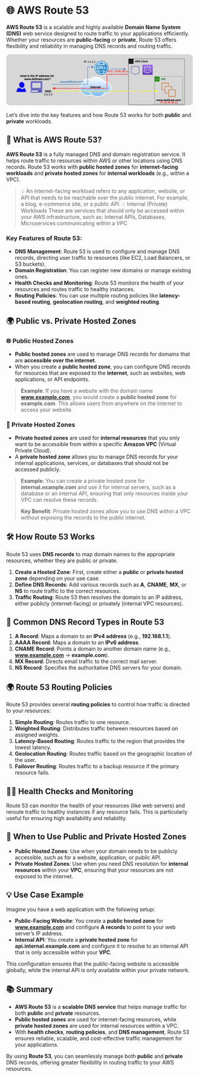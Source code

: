 # **🌐 AWS Route 53**

**AWS Route 53** is a scalable and highly available **Domain Name System (DNS)** web service designed to route traffic to your applications efficiently. Whether your resources are **public-facing** or **private**, Route 53 offers flexibility and reliability in managing DNS records and routing traffic.

<div style="text-align: center;">
    <img src="images/dns.png" alt="Simple DNS concept" style="border-radius: 10px;"/>
</div>

Let’s dive into the key features and how Route 53 works for both **public** and **private** workloads.

## **🧭 What is AWS Route 53?**

**AWS Route 53** is a fully managed DNS and domain registration service. It helps route traffic to resources within AWS or other locations using DNS records. Route 53 works with **public hosted zones** for **internet-facing workloads** and **private hosted zones** for **internal workloads** (e.g., within a VPC).

> 💡 An internet-facing workload refers to any application, website, or API that needs to be reachable over the public internet. For example, a blog, e-commerce site, or a public API.
> 💡 Internal (Private) Workloads These are services that should only be accessed within your AWS infrastructure, such as: Internal APIs, Databases, Microservices communicating within a VPC

### **Key Features of Route 53:**

- **DNS Management**: Route 53 is used to configure and manage DNS records, directing user traffic to resources (like EC2, Load Balancers, or S3 buckets).
- **Domain Registration**: You can register new domains or manage existing ones.
- **Health Checks and Monitoring**: Route 53 monitors the health of your resources and routes traffic to healthy instances.
- **Routing Policies**: You can use multiple routing policies like **latency-based routing**, **geolocation routing**, and **weighted routing**.

## **🌍 Public vs. Private Hosted Zones**

### **🌐 Public Hosted Zones**

- **Public hosted zones** are used to manage DNS records for domains that are **accessible over the internet**.
- When you create a **public hosted zone**, you can configure DNS records for resources that are exposed to the **internet**, such as websites, web applications, or API endpoints.

> **Example**: If you have a website with the domain name **www.example.com**, you would create a **public hosted zone** for **example.com**. This allows users from anywhere on the internet to access your website.

### **🏢 Private Hosted Zones**

- **Private hosted zones** are used for **internal resources** that you only want to be accessible from within a specific **Amazon VPC** (Virtual Private Cloud).
- A **private hosted zone** allows you to manage DNS records for your internal applications, services, or databases that should not be accessed publicly.

> **Example**: You can create a private hosted zone for **internal.example.com** and use it for internal servers, such as a database or an internal API, ensuring that only resources inside your VPC can resolve these records.
>
> **Key Benefit**: Private hosted zones allow you to use DNS within a VPC without exposing the records to the public internet.

## **🛠️ How Route 53 Works**

Route 53 uses **DNS records** to map domain names to the appropriate resources, whether they are public or private.

1. **Create a Hosted Zone**: First, create either a **public** or **private hosted zone** depending on your use case.
2. **Define DNS Records**: Add various records such as **A**, **CNAME**, **MX**, or **NS** to route traffic to the correct resources.
3. **Traffic Routing**: Route 53 then resolves the domain to an IP address, either publicly (internet-facing) or privately (internal VPC resources).

## **📝 Common DNS Record Types in Route 53**

1. **A Record**: Maps a domain to an **IPv4 address** (e.g., **192.168.1.1**).
2. **AAAA Record**: Maps a domain to an **IPv6 address**.
3. **CNAME Record**: Points a domain to another domain name (e.g., **www.example.com** → **example.com**).
4. **MX Record**: Directs email traffic to the correct mail server.
5. **NS Record**: Specifies the authoritative DNS servers for your domain.

## **🌍 Route 53 Routing Policies**

Route 53 provides several **routing policies** to control how traffic is directed to your resources:

1. **Simple Routing**: Routes traffic to one resource.
2. **Weighted Routing**: Distributes traffic between resources based on assigned weights.
3. **Latency-Based Routing**: Routes traffic to the region that provides the lowest latency.
4. **Geolocation Routing**: Routes traffic based on the geographic location of the user.
5. **Failover Routing**: Routes traffic to a backup resource if the primary resource fails.

## **🧑‍⚕️ Health Checks and Monitoring**

Route 53 can monitor the health of your resources (like web servers) and reroute traffic to healthy instances if any resource fails. This is particularly useful for ensuring high availability and reliability.

## **🧐 When to Use Public and Private Hosted Zones**

- **Public Hosted Zones**: Use when your domain needs to be publicly accessible, such as for a website, application, or public API.
- **Private Hosted Zones**: Use when you need DNS resolution for **internal resources** within your **VPC**, ensuring that your resources are not exposed to the internet.

## **💡 Use Case Example**

Imagine you have a web application with the following setup:

- **Public-Facing Website**: You create a **public hosted zone** for **www.example.com** and configure **A records** to point to your web server’s IP address.
- **Internal API**: You create a **private hosted zone** for **api.internal.example.com** and configure it to resolve to an internal API that is only accessible within your **VPC**.

This configuration ensures that the public-facing website is accessible globally, while the internal API is only available within your private network.

## **📚 Summary**

- **AWS Route 53** is a **scalable DNS service** that helps manage traffic for both **public** and **private** resources.
- **Public hosted zones** are used for internet-facing resources, while **private hosted zones** are used for internal resources within a VPC.
- With **health checks**, **routing policies**, and **DNS management**, Route 53 ensures reliable, scalable, and cost-effective traffic management for your applications.

By using **Route 53**, you can seamlessly manage both **public** and **private** DNS records, offering greater flexibility in routing traffic to your AWS resources.
